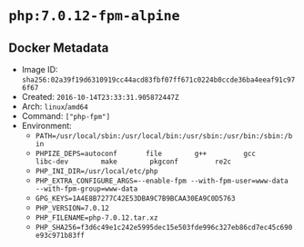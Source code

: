 # `php:7.0.12-fpm-alpine`

## Docker Metadata

- Image ID: `sha256:02a39f19d6310919cc44acd83fbf07ff671c0224b0ccde36ba4eeaf91c976f67`
- Created: `2016-10-14T23:33:31.905872447Z`
- Arch: `linux`/`amd64`
- Command: `["php-fpm"]`
- Environment:
  - `PATH=/usr/local/sbin:/usr/local/bin:/usr/sbin:/usr/bin:/sbin:/bin`
  - `PHPIZE_DEPS=autoconf 		file 		g++ 		gcc 		libc-dev 		make 		pkgconf 		re2c`
  - `PHP_INI_DIR=/usr/local/etc/php`
  - `PHP_EXTRA_CONFIGURE_ARGS=--enable-fpm --with-fpm-user=www-data --with-fpm-group=www-data`
  - `GPG_KEYS=1A4E8B7277C42E53DBA9C7B9BCAA30EA9C0D5763`
  - `PHP_VERSION=7.0.12`
  - `PHP_FILENAME=php-7.0.12.tar.xz`
  - `PHP_SHA256=f3d6c49e1c242e5995dec15e503fde996c327eb86cd7ec45c690e93c971b83ff`
